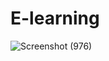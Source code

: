 # E-learning
![Screenshot (976)](https://github.com/user-attachments/assets/23b965cd-a337-4148-a03a-5cd454f7c505)
